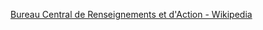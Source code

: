 ﻿[Bureau Central de Renseignements et d'Action - Wikipedia](https://en.wikipedia.org/wiki/Bureau_Central_de_Renseignements_et_d%27Action)